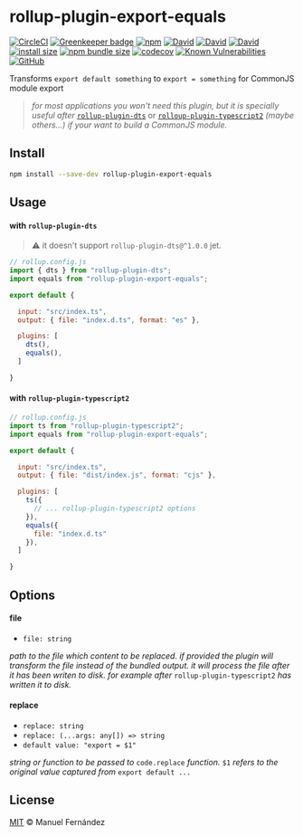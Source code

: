 # rollup-plugin-export-equals

[![CircleCI](https://circleci.com/gh/manferlo81/rollup-plugin-export-equals.svg?style=svg)](https://circleci.com/gh/manferlo81/rollup-plugin-export-equals) [![Greenkeeper badge](https://badges.greenkeeper.io/manferlo81/rollup-plugin-export-equals.svg)](https://greenkeeper.io/) [![npm](https://img.shields.io/npm/v/rollup-plugin-export-equals.svg)](https://www.npmjs.com/package/rollup-plugin-export-equals) [![David](https://img.shields.io/david/manferlo81/rollup-plugin-export-equals.svg)](https://david-dm.org/manferlo81/rollup-plugin-export-equals) [![David](https://img.shields.io/david/dev/manferlo81/rollup-plugin-export-equals.svg)](https://david-dm.org/manferlo81/rollup-plugin-export-equals?type=dev) [![David](https://img.shields.io/david/peer/manferlo81/rollup-plugin-export-equals.svg)](https://david-dm.org/manferlo81/rollup-plugin-export-equals?type=peer) [![install size](https://packagephobia.now.sh/badge?p=rollup-plugin-export-equals)](https://packagephobia.now.sh/result?p=rollup-plugin-export-equals) [![npm bundle size](https://img.shields.io/bundlephobia/min/rollup-plugin-export-equals.svg)](https://bundlephobia.com/result?p=rollup-plugin-export-equals) [![codecov](https://codecov.io/gh/manferlo81/rollup-plugin-export-equals/branch/master/graph/badge.svg)](https://codecov.io/gh/manferlo81/rollup-plugin-export-equals) [![Known Vulnerabilities](https://snyk.io/test/github/manferlo81/rollup-plugin-export-equals/badge.svg?targetFile=package.json)](https://snyk.io/test/github/manferlo81/rollup-plugin-export-equals?targetFile=package.json) [![GitHub](https://img.shields.io/github/license/manferlo81/rollup-plugin-export-equals.svg)](https://github.com/manferlo81/rollup-plugin-export-equals/blob/master/LICENSE)

Transforms `export default something` to `export = something` for CommonJS module export

> *for most applications you won't need this plugin, but it is specially useful after* [`rollup-plugin-dts`](https://github.com/Swatinem/rollup-plugin-dts) or [`rolloup-plugin-typescript2`](https://github.com/ezolenko/rollup-plugin-typescript2) *(maybe others...) if your want to build a CommonJS module.*

## Install

```bash
npm install --save-dev rollup-plugin-export-equals
```

## Usage

#### with `rollup-plugin-dts`

> :warning: it doesn't support `rollup-plugin-dts@^1.0.0` jet.

```javascript
// rollup.config.js
import { dts } from "rollup-plugin-dts";
import equals from "rollup-plugin-export-equals";

export default {

  input: "src/index.ts",
  output: { file: "index.d.ts", format: "es" },

  plugins: [
    dts(),
    equals(),
  ]

}
```

#### with `rollup-plugin-typescript2`

```javascript
// rollup.config.js
import ts from "rollup-plugin-typescript2";
import equals from "rollup-plugin-export-equals";

export default {

  input: "src/index.ts",
  output: { file: "dist/index.js", format: "cjs" },

  plugins: [
    ts({
      // ... rollup-plugin-typescript2 options
    }),
    equals({
      file: "index.d.ts"
    }),
  ]

}
```

## Options

#### file

* `file: string`

*path to the file which content to be replaced. if provided the plugin will transform the file instead of the bundled output. it will process the file after it has been writen to disk. for example after* `rollup-plugin-typescript2` *has written it to disk.* 

#### replace

* `replace: string`
* `replace: (...args: any[]) => string`
* `default value: "export = $1"`

*string or function to be passed to* `code.replace` *function.* `$1` *refers to the original value captured from* `export default ...`

## License

[MIT](LICENSE) &copy; Manuel Fernández
